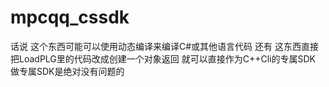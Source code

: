 # mpcqq_cssdk
话说 这个东西可能可以使用动态编译来编译C#或其他语言代码
还有 这东西直接把LoadPLG里的代码改成创建一个对象返回 就可以直接作为C++Cli的专属SDK
做专属SDK是绝对没有问题的